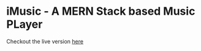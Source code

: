 # iMusic - A MERN Stack based Music PLayer

Checkout the live version [here](https://1aimaneqbal.github.io/iMusic/)
